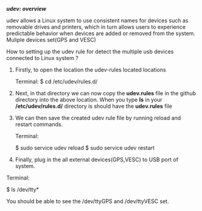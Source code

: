 _**udev: overview**_

udev allows a Linux system to use consistent names for devices such as removable drives and printers, which in turn allows users to experience predictable behavior when devices are added or removed from the system. 
Muliple devices set(GPS and VESC)

How to setting up the udev rule for detect the multiple usb devices connected to Linux system ?
1. Firstly, to open the location the udev-rules located locations
   
   Terminal:
   $ cd /etc/udev/rules.d/
   
3. Next, in that directory we can now copy the **udev.rules** file in the github directory into the above location.
   When you type **ls** in your **/etc/udev/rules.d/** directory is should have the **udev.rules** file

4. We can then save the created udev rule file by running reload and restart commands.

    Terminal:
    
    $ sudo service udev reload
    $ sudo service udev restart

5. Finally, plug in the all external devices(GPS,VESC) to USB port of system.

Terminal:

$ ls /dev/tty*

You should be able to see the /dev/ttyGPS and /dev/ttyVESC set.

